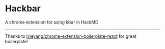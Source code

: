 # Hackbar

A chrome extension for using kbar in HackMD

---

Thanks to [lxieyang/chrome-extension-boilerplate-react](https://github.com/lxieyang/chrome-extension-boilerplate-react) for great boilerplate!